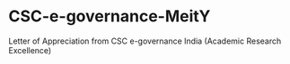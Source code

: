 # CSC-e-governance-MeitY
Letter of Appreciation from CSC e-governance India (Academic Research Excellence)

